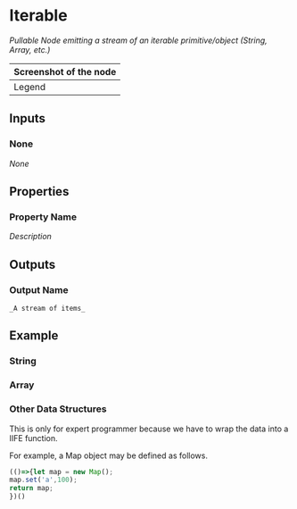 # Iterable

_Pullable Node emitting a stream of an iterable primitive/object (String, Array, etc.)_

| Screenshot of the node |
|------------------------|
|Legend|


## Inputs

### None

_None_

## Properties
   
### Property Name

_Description_

## Outputs

### Output Name
    _A stream of items_

## Example

### String

### Array

### Other Data Structures

This is only for expert programmer because we have to wrap the data into a IIFE function.

For example, a Map object may be defined as follows.

```javascript
(()=>{let map = new Map();
map.set('a',100);
return map;
})()
```

